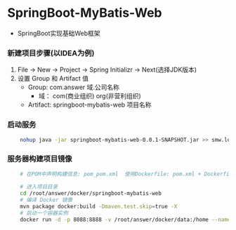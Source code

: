 # SpringBoot-MyBatis-Web
  - SpringBoot实现基础Web框架

### 新建项目步骤(以IDEA为例)
  1. File -> New -> Project -> Spring Initializr -> Next(选择JDK版本)
  2. 设置 Group 和 Artifact 值
      - Group: com.answer  域.公司名称
          - 域： com(商业组织) org(非营利组织)
      - Artifact: springboot-mybatis-web    项目名称
          
### 启动服务
```bash
    nohup java -jar springboot-mybatis-web-0.0.1-SNAPSHOT.jar >> smw.log 2>&1 &
``` 
         
### 服务器构建项目镜像
```bash
    # 在POM中声明构建信息: pom_pom.xml  使用Dockerfile: pom.xml + Dockerfile
    
    # 进入项目目录
    cd /root/answer/docker/springboot-mybatis-web
    # 编译 Docker 镜像
    mvn package docker:build -Dmaven.test.skip=true -X
    # 启动一个容器实例
    docker run -d -p 8088:8888 -v /root/answer/docker/data:/home --name smw IMAGE_ID
```         